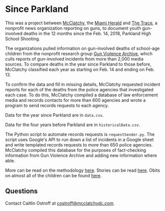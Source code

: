 # Since Parkland

This was a project between [McClatchy](https://www.mcclatchydc.com/), the [Miami Herald](https://www.miamiherald.com) and [The Trace](https://www.thetrace.org), a nonprofit news organization reporting on guns, to document youth gun-involved deaths in the 12 months since the Feb. 14, 2018, Parkland High School Shooting.

The organizations pulled information on gun-involved deaths of school-age children from the nonprofit research group [Gun Violence Archive](https://www.gunviolencearchive.org), which culls reports of gun-involved incidents from more than 2,000 media sources. To compare deaths in the year since Parkland to those before, McClatchy classified each year as starting on Feb. 14 and ending on Feb. 13.

To confirm the data and fill in missing details, McClatchy requested incident reports for each of the deaths from the police agencies that investigated each case. To do this, McClatchy compiled a database of law enforcement media and records contacts for more than 600 agencies and wrote a program to send records requests to each agency.

Data for the year since Parkland are in `data.csv`.

Data for the four years before Parkland are in `historicalData.csv`.

The Python script to automate records requests is `requestSender.py`. The script uses Google's API to run down a list of incidents in a Google sheet and write templated records requests to more than 650 police agencies. McClatchy compiled this database for the purposes of fact-checking information from Gun Violence Archive and adding new information where able.

More can be read on the methodology [here](https://www.miamiherald.com/news/nation-world/national/article224957145.html). Stories can be read [here](https://www.miamiherald.com/news/nation-world/national/article224680840.html). Obits on almost all of the children can be found [here](https://www.sinceparkland.org).

## Questions

Contact Caitlin Ostroff at costroff@mcclatchydc.com.
